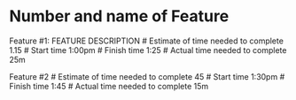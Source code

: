 # Number and name of Feature
Feature #1: FEATURE DESCRIPTION
	# Estimate of time needed to complete
1.15
	# Start time
1:00pm
	# Finish time
1:25
	# Actual time needed to complete
	25m

  Feature #2
	# Estimate of time needed to complete
45
	# Start time
1:30pm
	# Finish time
1:45
	# Actual time needed to complete
	15m
